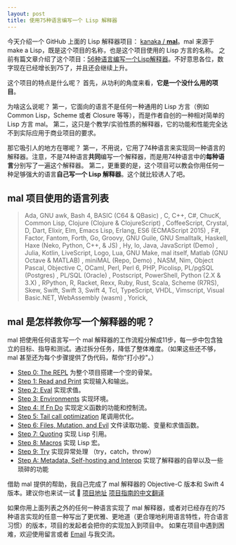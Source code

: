 ```yaml
---
layout: post
title: 使用75种语言编写一个 Lisp 解释器
---
```



今天介绍一个 GitHub 上面的 Lisp 解释器项目： [kanaka / **mal**](https://github.com/kanaka/mal)。mal 来源于 make a Lisp，既是这个项目的名称，也是这个项目使用的 Lisp 方言的名称。
之前有篇文章介绍了这个项目：[56种语言编写一个Lisp解释器](https://blog.csdn.net/tangxiaoyin/article/details/51788554)。不好意思各位，数字现在已经增长到75了，并且还会继续上升。

这个项目的特点是什么呢？
首先，从功利的角度来看，**它是一个没什么用的项目**。

为啥这么说呢？
第一，它面向的语言不是任何一种通用的 Lisp 方言（例如 Common Lisp，Scheme 或者 Closure 等等），而是作者自创的一种相对简单的 Lisp 方言 mal。
第二，这只是个教学/实验性质的解释器，它的功能和性能完全达不到实际应用于商业项目的要求。

那它吸引人的地方在哪呢？
第一，不用说，它用了74种语言来实现同一种语言的解释器。注意，不是74种语言**共同**编写一个解释器，而是用74种语言中的**每种语言**分别写了一遍这个解释器。
第二，更重要的是，这个项目可以教会你用任何一种足够强大的语言**自己写一个 Lisp 解释器**。这个就比较诱人了吧。

## mal 项目使用的语言列表
> Ada, GNU awk, Bash 4, BASIC (C64 & QBasic) , C, C++, C#, ChucK, Common Lisp, Clojure (Clojure & ClojureScript) , CoffeeScript, Crystal, D, Dart, Elixir, Elm, Emacs Lisp, Erlang, ES6 (ECMAScript 2015) , F#, Factor, Fantom, Forth, Go, Groovy, GNU Guile, GNU Smalltalk, Haskell, Haxe (Neko, Python, C++, & JS) , Hy, Io, Java, JavaScript (Demo) , Julia, Kotlin, LiveScript, Logo, Lua, GNU Make, mal itself, Matlab (GNU Octave & MATLAB) , miniMAL (Repo, Demo) , NASM, Nim, Object Pascal, Objective C, OCaml, Perl, Perl 6, PHP, Picolisp, PL/pgSQL (Postgres) , PL/SQL (Oracle) , Postscript, PowerShell, Python (2.X & 3.X) , RPython, R, Racket, Rexx, Ruby, Rust, Scala, Scheme (R7RS), Skew, Swift, Swift 3, Swift 4, Tcl, TypeScript, VHDL, Vimscript, Visual Basic.NET, WebAssembly (wasm) , Yorick, 

## mal 是怎样教你写一个解释器的呢？
mal 把使用任何语言写一个 mal 解释器的工作流程分解成11步，每一步中包含独立的目标、指导和测试。通过拆分任务，降低了整体难度。（如果这些还不够，mal 甚至还为每个步骤提供了伪代码，帮你"打小抄"。）

*   [Step 0: The REPL](https://github.com/kanaka/mal/blob/master/process/guide.md#step-0-the-repl) 为整个项目搭建一个空的骨架。
*   [Step 1: Read and Print](https://github.com/kanaka/mal/blob/master/process/guide.md#step-1-read-and-print) 实现输入和输出。
*   [Step 2: Eval](https://github.com/kanaka/mal/blob/master/process/guide.md#step-2-eval) 实现求值。
*   [Step 3: Environments](https://github.com/kanaka/mal/blob/master/process/guide.md#step-3-environments) 实现环境。
*   [Step 4: If Fn Do](https://github.com/kanaka/mal/blob/master/process/guide.md#step-4-if-fn-do) 实现定义函数的功能和控制流。
*   [Step 5: Tail call optimization](https://github.com/kanaka/mal/blob/master/process/guide.md#step-5-tail-call-optimization) 尾调用优化。
*   [Step 6: Files, Mutation, and Evil](https://github.com/kanaka/mal/blob/master/process/guide.md#step-6-files-mutation-and-evil) 文件读取功能、变量和求值函数。
*   [Step 7: Quoting](https://github.com/kanaka/mal/blob/master/process/guide.md#step-7-quoting) 实现 Lisp 引用。
*   [Step 8: Macros](https://github.com/kanaka/mal/blob/master/process/guide.md#step-8-macros) 实现 Lisp 宏。
*   [Step 9: Try](https://github.com/kanaka/mal/blob/master/process/guide.md#step-9-try) 实现异常处理 （try，catch，throw）
*   [Step A: Metadata, Self-hosting and Interop](https://github.com/kanaka/mal/blob/master/process/guide.md#step-a-metadata-self-hosting-and-interop) 实现了解释器的自举以及一些琐碎的功能

借助 mal 提供的帮助，我自己完成了 mal 解释器的 Objective-C 版本和 Swift 4 版本。建议你也来试一试 🙂
[项目地址](https://github.com/kanaka/mal)
[项目指南的中文翻译](https://github.com/Windfarer/mal-zh)

如果你用上面列表之外的任何一种语言实现了 mal 解释器，或者对已经存在的75种语言实现的任意一种写出了更优雅、更地道（更合理地利用语言特性，符合语言习惯）的版本，项目的发起者会把你的实现加入到项目中。
如果在项目中遇到困难，欢迎使用留言或者 [Email](lisply@gmail.com) 与我交流。

